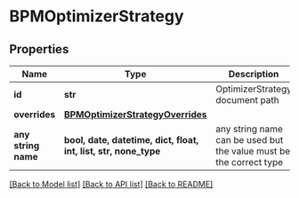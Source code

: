 # BPMOptimizerStrategy


## Properties
Name | Type | Description | Notes
------------ | ------------- | ------------- | -------------
**id** | **str** | OptimizerStrategy document path | 
**overrides** | [**BPMOptimizerStrategyOverrides**](BPMOptimizerStrategyOverrides.md) |  | [optional] 
**any string name** | **bool, date, datetime, dict, float, int, list, str, none_type** | any string name can be used but the value must be the correct type | [optional]

[[Back to Model list]](../README.md#documentation-for-models) [[Back to API list]](../README.md#documentation-for-api-endpoints) [[Back to README]](../README.md)



